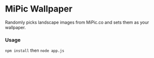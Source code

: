 # MiPic Wallpaper
Randomly picks landscape images from MiPic.co and sets them as your wallpaper.
### Usage
`npm install` then `node app.js`

